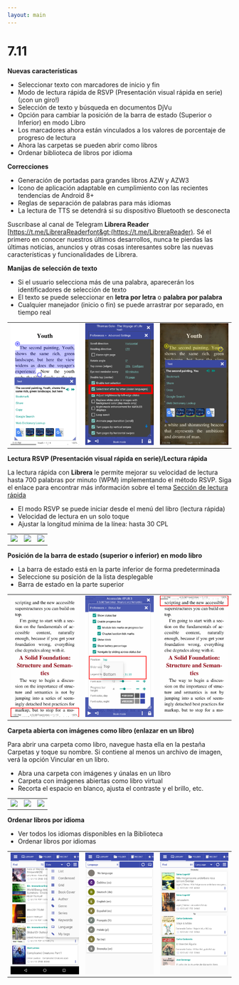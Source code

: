 ```yaml
---
layout: main
---
```


# 7.11

**Nuevas características**

* Seleccionar texto con marcadores de inicio y fin
* Modo de lectura rápida de RSVP (Presentación visual rápida en serie) (¡con un giro!)
* Selección de texto y búsqueda en documentos DjVu
* Opción para cambiar la posición de la barra de estado (Superior o Inferior) en modo Libro
* Los marcadores ahora están vinculados a los valores de porcentaje de progreso de lectura
* Ahora las carpetas se pueden abrir como libros
* Ordenar biblioteca de libros por idioma

**Correcciones**

* Generación de portadas para grandes libros AZW y AZW3
* Icono de aplicación adaptable en cumplimiento con las recientes tendencias de Android 8+
* Reglas de separación de palabras para más idiomas
* La lectura de TTS se detendrá si su dispositivo Bluetooth se desconecta

Suscríbase al canal de Telegram **Librera Reader** [https://t.me/LibreraReaderfont&gt;(https://t.me/LibreraReader). Sé el primero en conocer nuestros últimos desarrollos, nunca te pierdas las últimas noticias, anuncios y otras cosas interesantes sobre las nuevas características y funcionalidades de Librera.

**Manijas de selección de texto**

* Si el usuario selecciona más de una palabra, aparecerán los identificadores de selección de texto
* El texto se puede seleccionar en **letra por letra** o **palabra por palabra**
* Cualquier manejador (inicio o fin) se puede arrastrar por separado, en tiempo real

||||
|-|-|-|
|![](4.png)|![](5.png)|![](6.png)|

**Lectura RSVP (Presentación visual rápida en serie)/Lectura rápida**

La lectura rápida con **Librera** le permite mejorar su velocidad de lectura hasta 700 palabras por minuto (WPM) implementando el método RSVP.
Siga el enlace para encontrar más información sobre el tema [Sección de lectura rápida](/manual/Rapid-Serial-Visual-Presentation/es)

* El modo RSVP se puede iniciar desde el menú del libro (lectura rápida)
* Velocidad de lectura en un solo toque
* Ajustar la longitud mínima de la línea: hasta 30 CPL

||||
|-|-|-|
|![](/manual/Rapid-Serial-Visual-Presentation/1.png)|![](/manual/Rapid-Serial-Visual-Presentation/2.png)|![](/manual/Rapid-Serial-Visual-Presentation/3.png)|

**Posición de la barra de estado (superior o inferior) en modo libro**

* La barra de estado está en la parte inferior de forma predeterminada
* Seleccione su posición de la lista desplegable
* Barra de estado en la parte superior

||||
|-|-|-|
|![](1.png)|![](2.png)|![](3.png)|

**Carpeta abierta con imágenes como libro (enlazar en un libro)**

Para abrir una carpeta como libro, navegue hasta ella en la pestaña Carpetas y toque su nombre. Si contiene al menos un archivo de imagen, verá la opción Vincular en un libro.

* Abra una carpeta con imágenes y únalas en un libro
* Carpeta con imágenes abiertas como libro virtual
* Recorta el espacio en blanco, ajusta el contraste y el brillo, etc.

||||
|-|-|-|
|![](/manual/Open-Folder-With-Images-As-A-Book/1.png)|![](/manual/Open-Folder-With-Images-As-A-Book/2.png)|![](/manual/Open-Folder-With-Images-As-A-Book/3.png)|

**Ordenar libros por idioma**

* Ver todos los idiomas disponibles en la Biblioteca
* Ordenar libros por idiomas

||||
|-|-|-|
|![](7.png)|![](8.png)|![](9.png)|


